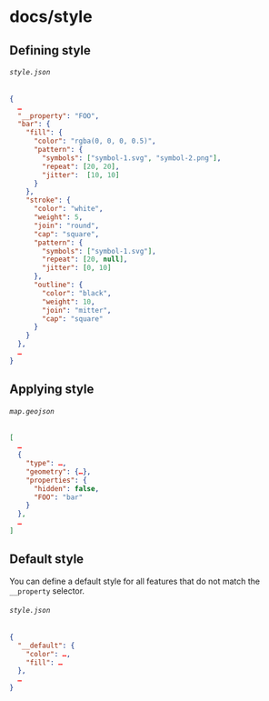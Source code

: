 # docs/style

## Defining style

###### `style.json`
```json
{
  …
  "__property": "FOO",
  "bar": {
    "fill": {
      "color": "rgba(0, 0, 0, 0.5)",
      "pattern": {
        "symbols": ["symbol-1.svg", "symbol-2.png"],
        "repeat": [20, 20],
        "jitter":  [10, 10]
      }
    },
    "stroke": {
      "color": "white",
      "weight": 5,
      "join": "round",
      "cap": "square",
      "pattern": {
        "symbols": ["symbol-1.svg"],
        "repeat": [20, null],
        "jitter": [0, 10]
      },
      "outline": {
        "color": "black",
        "weight": 10,
        "join": "mitter",
        "cap": "square"
      }
    }
  },
  …
}
```

## Applying style

###### `map.geojson`
```geojson
[
  …
  {
    "type": …,
    "geometry": {…},
    "properties": {
      "hidden": false,
      "FOO": "bar"
    }
  },
  …
]
```

## Default style
You can define a default style for all features that do not match the `__property` selector.

###### `style.json`

```json
{
  "__default": {
    "color": …,
    "fill": …
  },
  …
}
```
